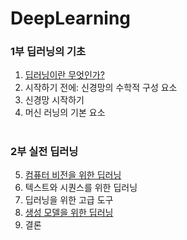 # DeepLearning

### 1부 딥러닝의 기초

1. [딥러닝이란 무엇인가?](https://github.com/BlockchainTechnologyRnDLab/DeepLearning/blob/main/%EB%B0%9C%ED%91%9C%20%EC%9E%90%EB%A3%8C/%EC%9D%B8%EA%B3%B5%EC%A7%80%EB%8A%A5%EC%9D%B4%EB%9E%80.pdf)
2. 시작하기 전에: 신경망의 수학적 구성 요소
3. 신경망 시작하기
4. 머신 러닝의 기본 요소

#

### 2부 실전 딥러닝

5. [컴퓨터 비전을 위한 딥러닝](https://github.com/BlockchainTechnologyRnDLab/DeepLearning/blob/main/%EB%B0%9C%ED%91%9C%20%EC%9E%90%EB%A3%8C/%EC%BB%B4%ED%93%A8%ED%84%B0%20%EB%B9%84%EC%A0%84%EC%9D%84%20%EC%9C%84%ED%95%9C%20%EB%94%A5%EB%9F%AC%EB%8B%9D.pdf)
6. 텍스트와 시퀀스를 위한 딥러닝
7. 딥러닝을 위한 고급 도구
8. [생성 모델을 위한 딥러닝](https://github.com/BlockchainTechnologyRnDLab/DeepLearning/blob/main/%EB%B0%9C%ED%91%9C%20%EC%9E%90%EB%A3%8C/%EC%83%9D%EC%84%B1%20%EB%AA%A8%EB%8D%B8%EC%9D%84%20%EC%9C%84%ED%95%9C%20%EB%94%A5%EB%9F%AC%EB%8B%9D.pdf)
9. 결론
